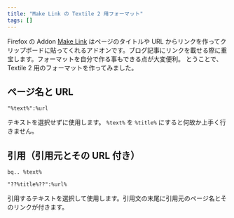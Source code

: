 ```yaml
---
title: "Make Link の Textile 2 用フォーマット"
tags: []
---
```


Firefox の Addon [Make Link](https://addons.mozilla.org/ja/firefox/addon/142) はページのタイトルや URL からリンクを作ってクリップボードに貼ってくれるアドオンです。ブログ記事にリンクを載せる際に重宝します。フォーマットを自分で作る事もできる点が大変便利。
とうことで、Textile 2 用のフォーマットを作ってみました。

## ページ名と URL

```
"%text%":%url
```

テキストを選択せずに使用します。 `%text%` を `%title%` にすると何故か上手く行きません。

## 引用（引用元とその URL 付き）

```
bq.. %text%

"??%title%??":%url%
```

引用するテキストを選択して使用します。引用文の末尾に引用元のページ名とそのリンクが付きます。
